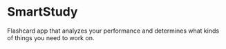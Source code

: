 SmartStudy
==========

Flashcard app that analyzes your performance and determines what kinds of things you need to work on.
